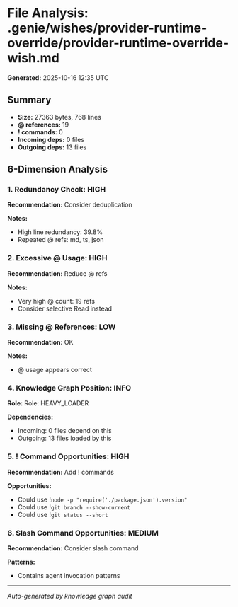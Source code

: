 # File Analysis: .genie/wishes/provider-runtime-override/provider-runtime-override-wish.md

**Generated:** 2025-10-16 12:35 UTC

## Summary

- **Size:** 27363 bytes, 768 lines
- **@ references:** 19
- **! commands:** 0
- **Incoming deps:** 0 files
- **Outgoing deps:** 13 files

## 6-Dimension Analysis

### 1. Redundancy Check: HIGH

**Recommendation:** Consider deduplication

**Notes:**
- High line redundancy: 39.8%
- Repeated @ refs: md, ts, json

### 2. Excessive @ Usage: HIGH

**Recommendation:** Reduce @ refs

**Notes:**
- Very high @ count: 19 refs
- Consider selective Read instead

### 3. Missing @ References: LOW

**Recommendation:** OK

**Notes:**
- @ usage appears correct

### 4. Knowledge Graph Position: INFO

**Role:** Role: HEAVY_LOADER

**Dependencies:**
- Incoming: 0 files depend on this
- Outgoing: 13 files loaded by this

### 5. ! Command Opportunities: HIGH

**Recommendation:** Add ! commands

**Opportunities:**
- Could use !`node -p "require('./package.json').version"`
- Could use !`git branch --show-current`
- Could use !`git status --short`

### 6. Slash Command Opportunities: MEDIUM

**Recommendation:** Consider slash command

**Patterns:**
- Contains agent invocation patterns

---

*Auto-generated by knowledge graph audit*
